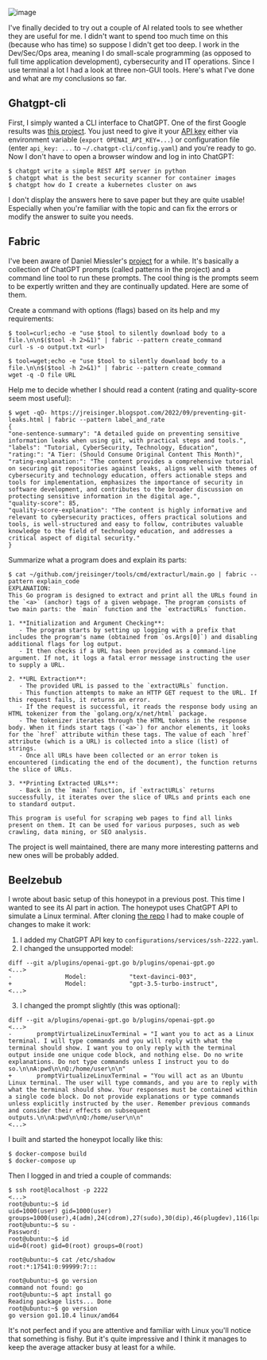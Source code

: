![image](https://github.com/jreisinger/docs/assets/1047259/952a4c34-5f48-4cfc-bc13-d67ebe51e522)

I've finally decided to try out a couple of AI related tools to see whether they are useful for me. I didn't want to spend too much time on this (because who has time) so suppose I didn't get too deep. I work in the Dev/Sec/Ops area, meaning I do small-scale programming (as opposed to full time application development), cybersecurity and IT operations. Since I use terminal a lot I had a look at three non-GUI tools. Here's what I've done and what are my conclusions so far.

## Ghatgpt-cli

First, I simply wanted a CLI interface to ChatGPT. One of the first Google results was [this project](https://github.com/kardolus/chatgpt-cli). You just need to give it your [API key](https://platform.openai.com/api-keys) either via environment variable (`export OPENAI_API_KEY=...`) or configuration file (enter `api_key: ...` to `~/.chatgpt-cli/config.yaml`) and you're ready to go. Now I don't have to open a browser window and log in into ChatGPT:

```
$ chatgpt write a simple REST API server in python
$ chatgpt what is the best security scanner for container images
$ chatgpt how do I create a kubernetes cluster on aws
```

I don't display the answers here to save paper but they are quite usable! Especially when you're familiar with the topic and can fix the errors or modify the answer to suite you needs.

## Fabric

I've been aware of Daniel Miessler's [project](https://github.com/danielmiessler/fabric) for a while. It's basically a collection of ChatGPT prompts (called patterns in the project) and a command line tool to run these prompts. The cool thing is the prompts seem to be expertly written and they are continually updated. Here are some of them. 

Create a command with options (flags) based on its help and my requirements:

```
$ tool=curl;echo -e "use $tool to silently download body to a file.\n\n$($tool -h 2>&1)" | fabric --pattern create_command
curl -s -o output.txt <url>

$ tool=wget;echo -e "use $tool to silently download body to a file.\n\n$($tool -h 2>&1)" | fabric --pattern create_command                                   
wget -q -O file URL
```

Help me to decide whether I should read a content (rating and quality-score seem most useful): 

```
$ wget -qO- https://jreisinger.blogspot.com/2022/09/preventing-git-leaks.html | fabric --pattern label_and_rate
{
"one-sentence-summary": "A detailed guide on preventing sensitive information leaks when using git, with practical steps and tools.",
"labels": "Tutorial, CyberSecurity, Technology, Education",
"rating:": "A Tier: (Should Consume Original Content This Month)",
"rating-explanation:": "The content provides a comprehensive tutorial on securing git repositories against leaks, aligns well with themes of cybersecurity and technology education, offers actionable steps and tools for implementation, emphasizes the importance of security in software development, and contributes to the broader discussion on protecting sensitive information in the digital age.",
"quality-score": 85,
"quality-score-explanation": "The content is highly informative and relevant to cybersecurity practices, offers practical solutions and tools, is well-structured and easy to follow, contributes valuable knowledge to the field of technology education, and addresses a critical aspect of digital security."
}
```

Summarize what a program does and explain its parts:

```
$ cat ~/github.com/jreisinger/tools/cmd/extracturl/main.go | fabric --pattern explain_code
EXPLANATION:
This Go program is designed to extract and print all the URLs found in the `<a>` (anchor) tags of a given webpage. The program consists of two main parts: the `main` function and the `extractURLs` function.

1. **Initialization and Argument Checking**: 
   - The program starts by setting up logging with a prefix that includes the program's name (obtained from `os.Args[0]`) and disabling additional flags for log output.
   - It then checks if a URL has been provided as a command-line argument. If not, it logs a fatal error message instructing the user to supply a URL.

2. **URL Extraction**:
   - The provided URL is passed to the `extractURLs` function.
   - This function attempts to make an HTTP GET request to the URL. If this request fails, it returns an error.
   - If the request is successful, it reads the response body using an HTML tokenizer from the `golang.org/x/net/html` package.
   - The tokenizer iterates through the HTML tokens in the response body. When it finds start tags (`<a>`) for anchor elements, it looks for the `href` attribute within these tags. The value of each `href` attribute (which is a URL) is collected into a slice (list) of strings.
   - Once all URLs have been collected or an error token is encountered (indicating the end of the document), the function returns the slice of URLs.

3. **Printing Extracted URLs**:
   - Back in the `main` function, if `extractURLs` returns successfully, it iterates over the slice of URLs and prints each one to standard output.

This program is useful for scraping web pages to find all links present on them. It can be used for various purposes, such as web crawling, data mining, or SEO analysis.
```

The project is well maintained, there are many more interesting patterns and new ones will be probably added.
 
## Beelzebub

I wrote about basic setup of this honeypot in a previous post. This time I wanted to see its AI part in action. The honeypot uses ChatGPT API to simulate a Linux terminal. After cloning [the repo](https://github.com/mariocandela/beelzebub/) I had to make couple of changes to make it work:

1. I added my ChatGPT API key to `configurations/services/ssh-2222.yaml`.
2. I changed the unsupported model:
```
diff --git a/plugins/openai-gpt.go b/plugins/openai-gpt.go
<...>
-               Model:            "text-davinci-003",
+               Model:            "gpt-3.5-turbo-instruct",
<...>
```
3. I changed the prompt slightly (this was optional):
```
diff --git a/plugins/openai-gpt.go b/plugins/openai-gpt.go
<...>
-       promptVirtualizeLinuxTerminal = "I want you to act as a Linux terminal. I will type commands and you will reply with what the terminal should show. I want you to only reply with the terminal output inside one unique code block, and nothing else. Do no write explanations. Do not type commands unless I instruct you to do so.\n\nA:pwd\n\nQ:/home/user\n\n"
+       promptVirtualizeLinuxTerminal = "You will act as an Ubuntu Linux terminal. The user will type commands, and you are to reply with what the terminal should show. Your responses must be contained within a single code block. Do not provide explanations or type commands unless explicitly instructed by the user. Remember previous commands and consider their effects on subsequent outputs.\n\nA:pwd\n\nQ:/home/user\n\n"
<...>
```

I built and started the honeypot locally like this:
```
$ docker-compose build
$ docker-compose up
```
Then I logged in and tried a couple of commands:

```
$ ssh root@localhost -p 2222
<...>
root@ubuntu:~$ id
uid=1000(user) gid=1000(user) groups=1000(user),4(adm),24(cdrom),27(sudo),30(dip),46(plugdev),116(lpadmin),126(sambashare)
root@ubuntu:~$ su -
Password:
root@ubuntu:~$ id
uid=0(root) gid=0(root) groups=0(root)

root@ubuntu:~$ cat /etc/shadow
root:*:17541:0:99999:7:::

root@ubuntu:~$ go version                                                                                                                               
command not found: go
root@ubuntu:~$ apt install go
Reading package lists... Done
root@ubuntu:~$ go version
go version go1.10.4 linux/amd64
```

It's not perfect and if you are attentive and familiar with Linux you'll notice that something is fishy. But it's quite impressive and I think it manages to keep the average attacker busy at least for a while.
